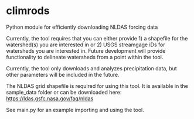 # climrods
 Python module for efficiently downloading NLDAS forcing data
 
 Currently, the tool requires that you can either provide 1) a shapefile for the watershed(s) you are interested in or 2) USGS streamgage iDs for watersheds you are interested in. Future development will provide functionality to delineate watersheds from a point within the tool.
 
 Currently, the tool only downloads and analyzes precipitation data, but other parameters will be included in the future.

The NLDAS grid shapefile is required for using this tool. It is available in the sample_data folder or can be downloaded here: https://ldas.gsfc.nasa.gov/faq/nldas

See main.py for an example importing and using the tool.
